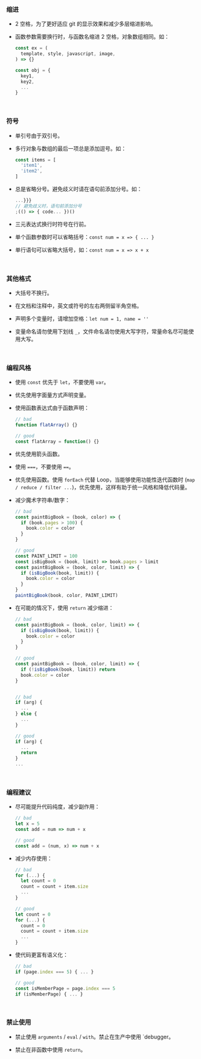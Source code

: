 ### 缩进

  - 2 空格，为了更好适应 git 的显示效果和减少多层缩进影响。

  - 函数参数需要换行时，与函数名缩进 2 空格，对象数组相同。如：

    ```js
    const ex = (
      template, style, javascript, image,
    ) => {}

    const obj = {
      key1,
      key2,
      ...
    }
    ```

<br/>

### 符号

  - 单引号由于双引号。

  - 多行对象与数组的最后一项总是添加逗号。如：

    ```js
    const items = [
      'item1',
      'item2',
    ]

    ```

  - 总是省略分号。避免歧义时请在语句前添加分号。如：

    ```js
    ...}}}
    // 避免歧义时，语句前添加分号
    ;(() => { code... })()
    ```

  - 三元表达式换行时符号在行前。

  - 单个函数参数时可以省略括号：`const num = x => { ... }`

  - 单行语句可以省略大括号，如：`const num = x => x + x`

<br/>

### 其他格式

  - 大括号不换行。

  - 在文档和注释中，英文或符号的左右两侧留半角空格。

  - 声明多个变量时，请增加空格：`let num = 1, name = ''`

  - 变量命名请勿使用下划线 `_`，文件命名请勿使用大写字符，常量命名尽可能使用大写。

<br/>

### 编程风格

  - 使用 `const` 优先于 `let`，不要使用 `var`。

  - 优先使用字面量方式声明变量。

  - 使用函数表达式由于函数声明：

    ```js
    // bad
    function flatArray() {}

    // good
    const flatArray = function() {}
    ```

  - 优先使用箭头函数。

  - 使用 `===`，不要使用 `==`。

  - 优先使用函数。使用 `forEach` 代替 Loop，当能够使用功能性迭代函数时 (`map / reduce / filter ...`)，优先使用，这样有助于统一风格和降低代码量。

  - 减少魔术字符串/数字：

    ```js
    // bad
    const paintBigBook = (book, color) => {
      if (book.pages > 100) {
        book.color = color
      }
    }

    // good
    const PAINT_LIMIT = 100
    const isBigBook = (book, limit) => book.pages > limit
    const paintBigBook = (book, color, limit) => {
      if (isBigBook(book, limit)) {
        book.color = color
      }
    }
    paintBigBook(book, color, PAINT_LIMIT)

    ```

  - 在可能的情况下，使用 `return` 减少缩进：

    ```js
    // bad
    const paintBigBook = (book, color, limit) => {
      if (isBigBook(book, limit)) {
        book.color = color
      }
    }

    // good
    const paintBigBook = (book, color, limit) => {
      if (!isBigBook(book, limit)) return
      book.color = color
    }


    // bad
    if (arg) {
      ...
    } else {
      ...
    }

    // good
    if (arg) {
      ...
      return
    }
    ...
    ```

<br/>

### 编程建议

  - 尽可能提升代码纯度，减少副作用：

    ```js
    // bad
    let x = 5
    const add = num => num + x

    // good
    const add = (num, x) => num + x
    ```

  - 减少内存使用：

    ```js
    // bad
    for (...) {
      let count = 0
      count = count + item.size
      ...
    }

    // good
    let count = 0
    for (...) {
      count = 0
      count = count + item.size
      ...
    }
    ```

  - 使代码更富有语义化：

    ```js
    // bad
    if (page.index === 5) { ... }

    // good
    const isMemberPage = page.index === 5
    if (isMemberPage) { ... }
    ```

<br/>

### 禁止使用

  - 禁止使用 `arguments` / `eval` / `with`。禁止在生产中使用 `debugger。

  - 禁止在非函数中使用 `return`。




